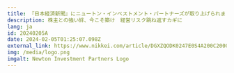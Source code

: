 ```yaml
---
title: 『日本経済新聞』にニュートン・インベストメント・パートナーズが取り上げられました– 株主との強い絆、今こそ築け　経営リスク跳ね返すカギに
description: 株主との強い絆、今こそ築け　経営リスク跳ね返すカギに
lang: ja
id: 20240205A
date: 2024-02-05T01:25:07.098Z
external_link: https://www.nikkei.com/article/DGXZQODK0247E0S4A200C2000000/
img: /media/logo.png
imgalt: Newton Investment Partners Logo
---
```

